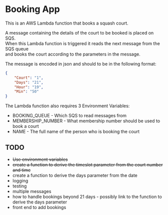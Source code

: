 # Booking App

This is an AWS Lambda function that books a squash court.

A message containing the details of the court to be booked is placed on SQS.  
When this Lambda function is triggered it reads the next message from the SQS queue  
and books the court according to the parameters in the message.

The message is encoded in json and should to be in the following format:

```json
{
    "Court": "1",
    "Days": "21",
    "Hour": "19",
    "Min": "50"
}
```

The Lambda function also requires 3 Environment Variables:
* BOOKING_QUEUE - Which SQS to read messages from
* MEMBERSHIP_NUMBER - What membership number should be used to book a court
* NAME - The full name of the person who is booking the court

## TODO
* ~~Use environment variables~~
* ~~create a function to derive the timeslot parameter from the court number and time~~
* create a function to derive the days parameter from the date
* logging
* testing
* multiple messages
* how to handle bookings beyond 21 days - possibly link to the function to derive the days parameter
* front end to add bookings
